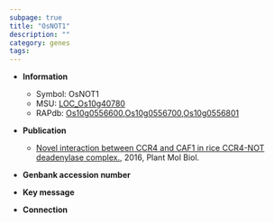 ```yaml
---
subpage: true
title: "OsNOT1"
description: ""
category: genes
tags: 
---
```


* **Information**  
    + Symbol: OsNOT1  
    + MSU: [LOC_Os10g40780](http://rice.plantbiology.msu.edu/cgi-bin/ORF_infopage.cgi?orf=LOC_Os10g40780)  
    + RAPdb: [Os10g0556600](http://rapdb.dna.affrc.go.jp/viewer/gbrowse_details/irgsp1?name=Os10g0556600),[Os10g0556700](http://rapdb.dna.affrc.go.jp/viewer/gbrowse_details/irgsp1?name=Os10g0556700),[Os10g0556801](http://rapdb.dna.affrc.go.jp/viewer/gbrowse_details/irgsp1?name=Os10g0556801)  

* **Publication**  
    + [Novel interaction between CCR4 and CAF1 in rice CCR4-NOT deadenylase complex.](http://www.ncbi.nlm.nih.gov/pubmed?term=Novel+interaction+between+CCR4+and+CAF1+in+rice+CCR4-NOT+deadenylase+complex.%5BTitle%5D), 2016, Plant Mol Biol.

* **Genbank accession number**  

* **Key message**  

* **Connection**  



